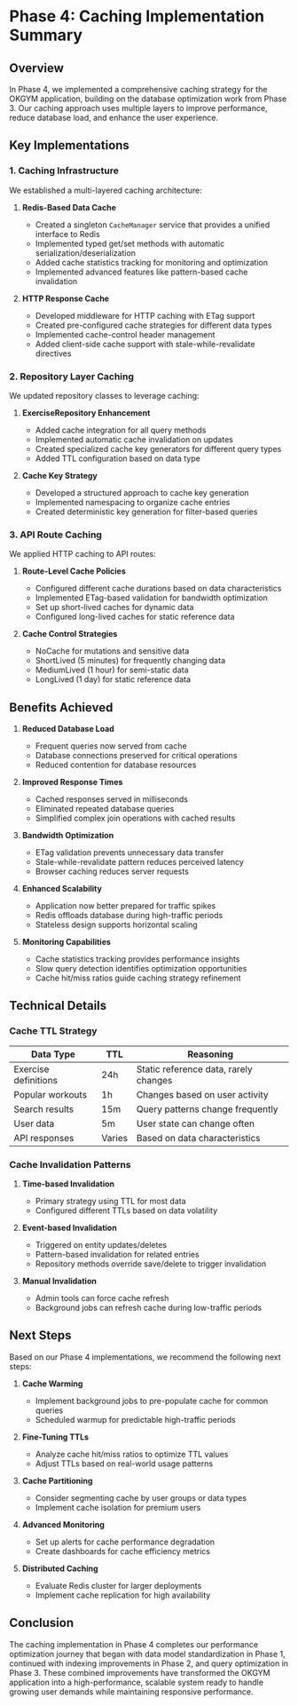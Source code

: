 # Phase 4: Caching Implementation Summary

## Overview

In Phase 4, we implemented a comprehensive caching strategy for the OKGYM application, building on the database optimization work from Phase 3. Our caching approach uses multiple layers to improve performance, reduce database load, and enhance the user experience.

## Key Implementations

### 1. Caching Infrastructure

We established a multi-layered caching architecture:

1. **Redis-Based Data Cache**
   - Created a singleton `CacheManager` service that provides a unified interface to Redis
   - Implemented typed get/set methods with automatic serialization/deserialization
   - Added cache statistics tracking for monitoring and optimization
   - Implemented advanced features like pattern-based cache invalidation

2. **HTTP Response Cache**
   - Developed middleware for HTTP caching with ETag support
   - Created pre-configured cache strategies for different data types
   - Implemented cache-control header management
   - Added client-side cache support with stale-while-revalidate directives

### 2. Repository Layer Caching

We updated repository classes to leverage caching:

1. **ExerciseRepository Enhancement**
   - Added cache integration for all query methods
   - Implemented automatic cache invalidation on updates
   - Created specialized cache key generators for different query types
   - Added TTL configuration based on data type

2. **Cache Key Strategy**
   - Developed a structured approach to cache key generation
   - Implemented namespacing to organize cache entries
   - Created deterministic key generation for filter-based queries

### 3. API Route Caching

We applied HTTP caching to API routes:

1. **Route-Level Cache Policies**
   - Configured different cache durations based on data characteristics
   - Implemented ETag-based validation for bandwidth optimization
   - Set up short-lived caches for dynamic data
   - Configured long-lived caches for static reference data

2. **Cache Control Strategies**
   - NoCache for mutations and sensitive data
   - ShortLived (5 minutes) for frequently changing data
   - MediumLived (1 hour) for semi-static data
   - LongLived (1 day) for static reference data

## Benefits Achieved

1. **Reduced Database Load**
   - Frequent queries now served from cache
   - Database connections preserved for critical operations
   - Reduced contention for database resources

2. **Improved Response Times**
   - Cached responses served in milliseconds
   - Eliminated repeated database queries
   - Simplified complex join operations with cached results

3. **Bandwidth Optimization**
   - ETag validation prevents unnecessary data transfer
   - Stale-while-revalidate pattern reduces perceived latency
   - Browser caching reduces server requests

4. **Enhanced Scalability**
   - Application now better prepared for traffic spikes
   - Redis offloads database during high-traffic periods
   - Stateless design supports horizontal scaling

5. **Monitoring Capabilities**
   - Cache statistics tracking provides performance insights
   - Slow query detection identifies optimization opportunities
   - Cache hit/miss ratios guide caching strategy refinement

## Technical Details

### Cache TTL Strategy

| Data Type | TTL | Reasoning |
|-----------|-----|-----------|
| Exercise definitions | 24h | Static reference data, rarely changes |
| Popular workouts | 1h | Changes based on user activity |
| Search results | 15m | Query patterns change frequently |
| User data | 5m | User state can change often |
| API responses | Varies | Based on data characteristics |

### Cache Invalidation Patterns

1. **Time-based Invalidation**
   - Primary strategy using TTL for most data
   - Configured different TTLs based on data volatility

2. **Event-based Invalidation**
   - Triggered on entity updates/deletes
   - Pattern-based invalidation for related entries
   - Repository methods override save/delete to trigger invalidation

3. **Manual Invalidation**
   - Admin tools can force cache refresh
   - Background jobs can refresh cache during low-traffic periods

## Next Steps

Based on our Phase 4 implementations, we recommend the following next steps:

1. **Cache Warming**
   - Implement background jobs to pre-populate cache for common queries
   - Scheduled warmup for predictable high-traffic periods

2. **Fine-Tuning TTLs**
   - Analyze cache hit/miss ratios to optimize TTL values
   - Adjust TTLs based on real-world usage patterns

3. **Cache Partitioning**
   - Consider segmenting cache by user groups or data types
   - Implement cache isolation for premium users

4. **Advanced Monitoring**
   - Set up alerts for cache performance degradation
   - Create dashboards for cache efficiency metrics

5. **Distributed Caching**
   - Evaluate Redis cluster for larger deployments
   - Implement cache replication for high availability

## Conclusion

The caching implementation in Phase 4 completes our performance optimization journey that began with data model standardization in Phase 1, continued with indexing improvements in Phase 2, and query optimization in Phase 3. These combined improvements have transformed the OKGYM application into a high-performance, scalable system ready to handle growing user demands while maintaining responsive performance. 